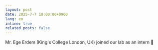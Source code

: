 ```yaml
---
layout: post
date: 2025-7-7 10:00:00+0900
lang: en
inline: true
related_posts: false
---
```


Mr. Ege Erdem (King's College London, UK) joined our lab as an intern 🚀
